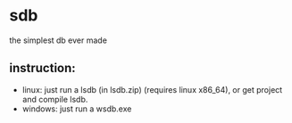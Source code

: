 # sdb
the simplest db ever made

## instruction: 
* linux: just run a lsdb (in lsdb.zip) (requires linux x86_64), or get project and compile lsdb.
* windows: just run a wsdb.exe
